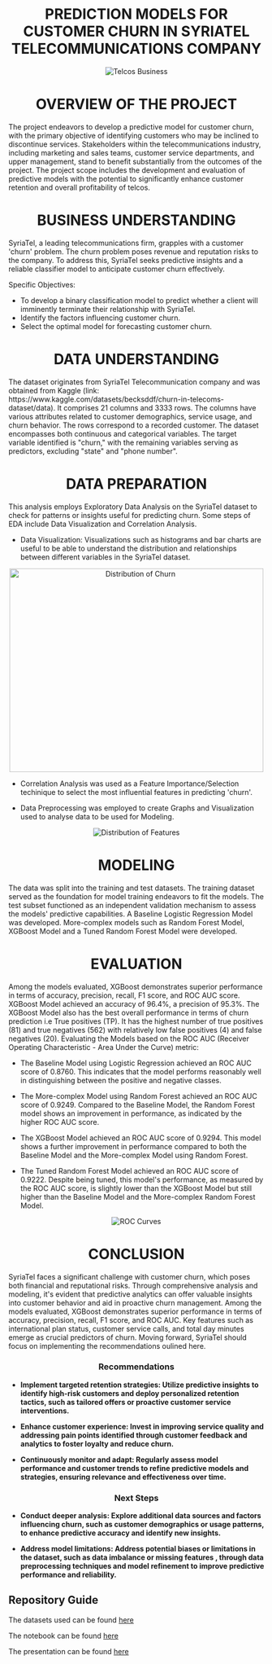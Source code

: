<h1 style="text-align:center;">PREDICTION MODELS FOR CUSTOMER CHURN IN SYRIATEL TELECOMMUNICATIONS COMPANY</h1>

<div style="text-align:center;">
  <img src="Images/Telcos Business Infrastructure.jpg" alt="Telcos Business">
</div>

<h1 style="text-align:center;">OVERVIEW OF THE PROJECT</h1>
The project endeavors to develop a predictive model for customer churn, with the primary objective of identifying customers who may be inclined to discontinue services. Stakeholders within the telecommunications industry, including marketing and sales teams, customer service departments, and upper management, stand to benefit substantially from the outcomes of the project. The project scope includes the development and evaluation of predictive models with the potential to significantly enhance customer retention and overall profitability of telcos.

<h1 style="text-align:center;">BUSINESS UNDERSTANDING</h1>
SyriaTel, a leading telecommunications firm, grapples with a customer 'churn' problem. The churn problem poses revenue and reputation risks to the company. To address this, SyriaTel seeks predictive insights and a reliable classifier model to anticipate customer churn effectively.


Specific Objectives:

- To develop a binary classification model to predict whether a client will imminently terminate their relationship with SyriaTel.
- Identify the factors influencing customer churn.
- Select the optimal model for forecasting customer churn.

<h1 style="text-align:center;">DATA UNDERSTANDING</h1>
The dataset originates from SyriaTel Telecommunication company and was obtained from Kaggle (link: https://www.kaggle.com/datasets/becksddf/churn-in-telecoms-dataset/data). It comprises 21 columns and 3333 rows. The columns have various attributes related to customer demographics, service usage, and churn behavior. The rows correspond to a recorded customer. The dataset encompasses both continuous and categorical variables. The target variable identified is "churn," with the remaining variables serving as predictors, excluding "state" and "phone number".

<h1 style="text-align:center;">DATA PREPARATION</h1>
This analysis employs Exploratory Data Analysis on the SyriaTel dataset to check for patterns or insights useful for predicting churn. Some steps of EDA include Data Visualization and Correlation Analysis.

- Data Visualization: Visualizations such as histograms and bar charts are useful to be able to understand the distribution and relationships between different variables in the SyriaTel dataset.

<div style="text-align:center;">
  <img src="Images/Distribution of Churn in SyriaTel.png" alt="Distribution of Churn" width="500" height="400">
</div>

- Correlation Analysis was used as a Feature Importance/Selection techinique to select the most influential features in predicting 'churn'.

- Data Preprocessing was employed to create Graphs and Visualization used to analyse data to be used for Modeling. 

<div style="text-align:center;">
  <img src="Images/Distribution of features in SyriaTel Data.png" alt="Distribution of Features">
</div>

<h1 style="text-align:center;">MODELING</h1>

The data was split into the training and test datasets. The training dataset served as the foundation for model training endeavors to fit the models. The test subset functioned as an independent validation mechanism to assess the models' predictive capabilities. A Baseline Logistic Regression Model was developed. More-complex models such as Random Forest Model, XGBoost Model and a Tuned Random Forest Model
were developed.

<h1 style="text-align:center;">EVALUATION</h1>

 Among the models evaluated, XGBoost demonstrates superior performance in terms of accuracy, precision, recall, F1 score, and ROC AUC score.
 XGBoost Model achieved an accuracy of 96.4%, a precision of 95.3%. The XGBoost Model also has the best overall performance in terms of churn prediction i.e True positives (TP). It has the highest number of true positives (81) and true negatives (562) with relatively low false positives (4) and false negatives (20).
 Evaluating the Models based on the ROC AUC (Receiver Operating Characteristic - Area Under the Curve) metric:

 - The Baseline Model using Logistic Regression achieved an ROC AUC score of 0.8760. This indicates that the model performs reasonably well in distinguishing between the positive and negative classes.

- The More-complex Model using Random Forest achieved an ROC AUC score of 0.9249. Compared to the Baseline Model, the Random Forest model shows an improvement in performance, as indicated by the higher ROC AUC score.

- The XGBoost Model achieved an ROC AUC score of 0.9294. This model shows a further improvement in performance compared to both the Baseline Model and the More-complex Model using Random Forest.

- The Tuned Random Forest Model achieved an ROC AUC score of 0.9222. Despite being tuned, this model's performance, as measured by the ROC AUC score, is slightly lower than the XGBoost Model but still higher than the Baseline Model and the More-complex Random Forest Model.

<div style="text-align:center;">
  <img src="Images/Models ROC curve.png" alt="ROC Curves">
</div>

<h1 style="text-align:center;">CONCLUSION</h1>

SyriaTel faces a significant challenge with customer churn, which poses both financial and reputational risks. Through comprehensive analysis and modeling, it's evident that predictive analytics can offer valuable insights into customer behavior and aid in proactive churn management. Among the models evaluated, XGBoost demonstrates superior performance in terms of accuracy, precision, recall, F1 score, and ROC AUC. Key features such as international plan status, customer service calls, and total day minutes emerge as crucial predictors of churn. Moving forward, SyriaTel should focus on implementing the recommendations oulined here.

<h3 style="text-align:center;">Recommendations</h3>

- **Implement targeted retention strategies: Utilize predictive insights to identify high-risk customers and deploy personalized retention tactics, such as tailored offers or proactive customer service interventions.**

- **Enhance customer experience: Invest in improving service quality and addressing pain points identified through customer feedback and analytics to foster loyalty and reduce churn.**

- **Continuously monitor and adapt: Regularly assess model performance and customer trends to refine predictive models and strategies, ensuring relevance and effectiveness over time.**

<h3 style="text-align:center;">Next Steps</h3>

- **Conduct deeper analysis: Explore additional data sources and factors influencing churn, such as customer demographics or usage patterns, to enhance predictive accuracy and identify new insights.**

- **Address model limitations: Address potential biases or limitations in the dataset, such as data imbalance or missing features , through data preprocessing techniques and model refinement to improve predictive performance and reliability.**

## Repository Guide

The datasets used can be found [here](Data)

The notebook can be found [here](SyriaTel_Customer_Churn_EDA.ipynb)

The presentation can be found [here](<SyriaTel Customer Churn Presentation.pdf>)
